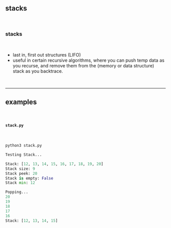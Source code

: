 ## stacks 

<br>

### stacks

<br>

* last in, first out structures (LIFO)
* useful in certain recursive algorithms, where you can push temp data as you recurse, and remove them from the (memory or data structure) stack as you backtrace.


<br>

---

## examples

<br>

#### `stack.py`

<br>

```python
python3 stack.py

Testing Stack...

Stack: [12, 13, 14, 15, 16, 17, 18, 19, 20]
Stack size: 9
Stack peek: 20
Stack is empty: False
Stack min: 12

Popping...
20
19
18
17
16
Stack: [12, 13, 14, 15]
```

